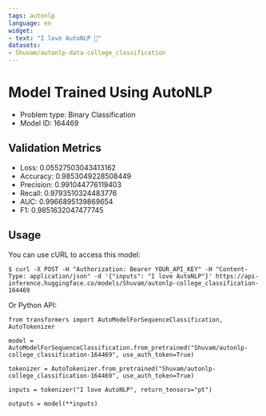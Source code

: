```yaml
---
tags: autonlp
language: en
widget:
- text: "I love AutoNLP 🤗"
datasets:
- Shuvam/autonlp-data-college_classification
---
```


# Model Trained Using AutoNLP

- Problem type: Binary Classification
- Model ID: 164469

## Validation Metrics

- Loss: 0.05527503043413162
- Accuracy: 0.9853049228508449
- Precision: 0.991044776119403
- Recall: 0.9793510324483776
- AUC: 0.9966895139869654
- F1: 0.9851632047477745

## Usage

You can use cURL to access this model:

```
$ curl -X POST -H "Authorization: Bearer YOUR_API_KEY" -H "Content-Type: application/json" -d '{"inputs": "I love AutoNLP"}' https://api-inference.huggingface.co/models/Shuvam/autonlp-college_classification-164469
```

Or Python API:

```
from transformers import AutoModelForSequenceClassification, AutoTokenizer

model = AutoModelForSequenceClassification.from_pretrained("Shuvam/autonlp-college_classification-164469", use_auth_token=True)

tokenizer = AutoTokenizer.from_pretrained("Shuvam/autonlp-college_classification-164469", use_auth_token=True)

inputs = tokenizer("I love AutoNLP", return_tensors="pt")

outputs = model(**inputs)
```